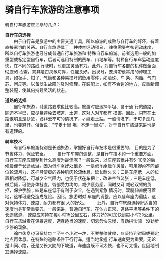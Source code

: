 # 骑自行车旅游的注意事项  
  
骑自行车旅游应注意的几点：  

**自行车的选择**  
&emsp;&emsp;由于自行车是旅游中的主要交通工具，所以旅游的成败与自行车的好坏，有着直接密切的关系。自行车旅游属于一种体育运动项目， 往往需要考核运动速度，所以自行车旅游也可分成普通自行车旅游和 特殊自行车旅游。前者选用一般的加重型或标定型自行车，后者可选用特制的赛车、山地车等。特种自行车车运动速度快，在不同的路线 行驶时，也更加灵活有力。此外，对自行车各部的机件做全面彻底的 检查，观其是否灵敏可靠，性能良好。出发时，要携带最常用的修理工具，如板手、钳子、气筒和各种易损坏的备用零件，如滚珠、车 条、内胎、气门芯、闸皮等。以备发生故障时及时修理。在装配上，如有不合适的地方，应重新调整装配，使其何持最灵活的状态。  
  
**道路的选择**  
&emsp;&emsp;自行车旅游，对道路要求也比较高。旅游时应选择平坦、易于通 行的道路，除迫不得已，应尽量避免去坡道、土道，这对人对车都有 损害。因此，只有在土路很明显是抄近，或非去不可的情况下，才能走土路。一般情况下，宁可多走几里，也要避开。俗话说："宁走十里 坦，不走一里坎"，对于自行车旅游来讲也是有道理的。  
  
**骑车技术**  
&emsp;&emsp;有自行车旅游特别是长途旅游，掌握好自行车技术是很重要的， 目的是为了节省体力，保证安全。
&emsp;&emsp;自行车车座的调整，是自行车技术的一个重要方面。自行车车座应调整到什么高度为最佳呢？一般说来，以车座较低并有5–10度的后倾最便于长途旅游。因为低车座好处很多：一是低车座蹬车灵活，可用脚的不同部位轮流用力，这样可使脚的各种肌肉轮流休息，延长耐久长；二是车座低，人的位置相对降低，可减少空气阻力，也便于伏在车把上，改进空气流张；三是车座低，微后倾，可使身体挺直，臀部受力均匀，减少疲劳感，同时又可 减轻双臂的负担，保护手腕；四是车座低于有利于安全，在遇到紧急 情况时，双腿伸直便可着地，这样可避免造成危险。因此，旅游时对 车座的调整，应以低车座为最佳，这对保持体力、速度、耐力都有很 大的好处。
&emsp;&emsp;此外，自行车旅游选择好适当的速度也是非常重要的。一般来讲，普通自行车，在体力正常、道路平坦等条件下的长途旅游， 速度应何持在每小时15公里左右，体力好的可加快到每小时20公里。自行车旅游贵在保持速度，选择适当的速度，切忌忽快忽慢，有劲拼命骑，没劲步步停的现象。  
&emsp;&emsp;途中休息也可保持每二至三个小时一次，不要想停就停，应坚持到时间或预定地点再休息。在特殊的道路条件下行行车，适当地掌握 行车速度更为重要。无论是山间小路，还是又长又陡的下坡道，车速度既不可太快，也不可太慢，应因地制宜选择速度。  